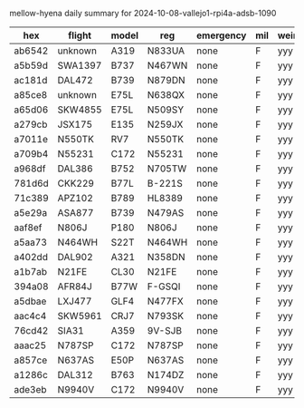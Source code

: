 mellow-hyena daily summary for 2024-10-08-vallejo1-rpi4a-adsb-1090

|hex|flight|model|reg|emergency|mil|weirdo|
|--|--|--|--|--|--|--|
|ab6542|unknown|A319|N833UA|none|F|yyy|
|a5b59d|SWA1397|B737|N467WN|none|F|yyy|
|ac181d|DAL472|B739|N879DN|none|F|yyy|
|a85ce8|unknown|E75L|N638QX|none|F|yyy|
|a65d06|SKW4855|E75L|N509SY|none|F|yyy|
|a279cb|JSX175|E135|N259JX|none|F|yyy|
|a7011e|N550TK|RV7|N550TK|none|F|yyy|
|a709b4|N55231|C172|N55231|none|F|yyy|
|a968df|DAL386|B752|N705TW|none|F|yyy|
|781d6d|CKK229|B77L|B-221S|none|F|yyy|
|71c389|APZ102|B789|HL8389|none|F|yyy|
|a5e29a|ASA877|B739|N479AS|none|F|yyy|
|aaf8ef|N806J|P180|N806J|none|F|yyy|
|a5aa73|N464WH|S22T|N464WH|none|F|yyy|
|a402dd|DAL902|A321|N358DN|none|F|yyy|
|a1b7ab|N21FE|CL30|N21FE|none|F|yyy|
|394a08|AFR84J|B77W|F-GSQI|none|F|yyy|
|a5dbae|LXJ477|GLF4|N477FX|none|F|yyy|
|aac4c4|SKW5961|CRJ7|N793SK|none|F|yyy|
|76cd42|SIA31|A359|9V-SJB|none|F|yyy|
|aaac25|N787SP|C172|N787SP|none|F|yyy|
|a857ce|N637AS|E50P|N637AS|none|F|yyy|
|a1286c|DAL312|B763|N174DZ|none|F|yyy|
|ade3eb|N9940V|C172|N9940V|none|F|yyy|

